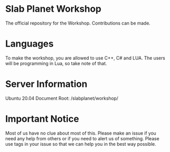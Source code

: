 # Slab Planet Workshop
The official repository for the Workshop. Contributions can be made.

# Languages

To make the workshop, you are allowed to use C++, C# and LUA. The users will be programming in Lua, so take note of that.

# Server Information

Ubuntu 20.04 
Document Root: /slabplanet/workshop/

# Important Notice

Most of us have no clue about most of this. Please make an issue if you need any help from others or if you need to alert us of something. Please use tags in your issue so that we can help you in the best way possible.
